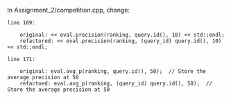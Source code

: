 In Assignment_2/competition.cpp, change:

    line 169:

        original: << eval.precision(ranking, query.id(), 10) << std::endl;
        refactored: << eval.precision(ranking, (query_id) query.id(), 10) << std::endl;

    line 171:

        original: eval.avg_p(ranking, query.id(), 50);  // Store the average precision at 50
        refactoed: eval.avg_p(ranking, (query_id) query.id(), 50);  // Store the average precision at 50